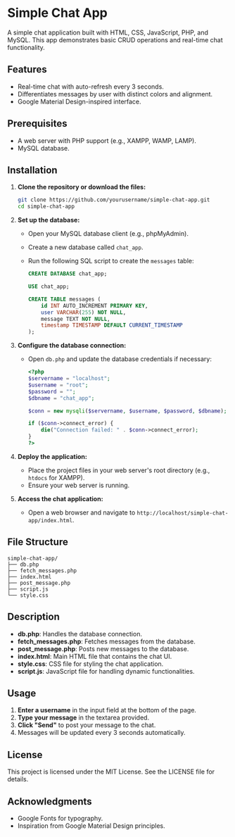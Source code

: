 
# Simple Chat App

A simple chat application built with HTML, CSS, JavaScript, PHP, and MySQL. This app demonstrates basic CRUD operations and real-time chat functionality.

## Features

- Real-time chat with auto-refresh every 3 seconds.
- Differentiates messages by user with distinct colors and alignment.
- Google Material Design-inspired interface.

## Prerequisites

- A web server with PHP support (e.g., XAMPP, WAMP, LAMP).
- MySQL database.

## Installation

1. **Clone the repository or download the files:**

   ```bash
   git clone https://github.com/yourusername/simple-chat-app.git
   cd simple-chat-app
   ```

2. **Set up the database:**

   - Open your MySQL database client (e.g., phpMyAdmin).
   - Create a new database called `chat_app`.
   - Run the following SQL script to create the `messages` table:

     ```sql
     CREATE DATABASE chat_app;

     USE chat_app;

     CREATE TABLE messages (
         id INT AUTO_INCREMENT PRIMARY KEY,
         user VARCHAR(255) NOT NULL,
         message TEXT NOT NULL,
         timestamp TIMESTAMP DEFAULT CURRENT_TIMESTAMP
     );
     ```

3. **Configure the database connection:**

   - Open `db.php` and update the database credentials if necessary:

     ```php
     <?php
     $servername = "localhost";
     $username = "root";
     $password = "";
     $dbname = "chat_app";

     $conn = new mysqli($servername, $username, $password, $dbname);

     if ($conn->connect_error) {
         die("Connection failed: " . $conn->connect_error);
     }
     ?>
     ```

4. **Deploy the application:**

   - Place the project files in your web server's root directory (e.g., `htdocs` for XAMPP).
   - Ensure your web server is running.

5. **Access the chat application:**

   - Open a web browser and navigate to `http://localhost/simple-chat-app/index.html`.

## File Structure

```
simple-chat-app/
├── db.php
├── fetch_messages.php
├── index.html
├── post_message.php
├── script.js
└── style.css
```

## Description

- **db.php**: Handles the database connection.
- **fetch_messages.php**: Fetches messages from the database.
- **post_message.php**: Posts new messages to the database.
- **index.html**: Main HTML file that contains the chat UI.
- **style.css**: CSS file for styling the chat application.
- **script.js**: JavaScript file for handling dynamic functionalities.

## Usage

1. **Enter a username** in the input field at the bottom of the page.
2. **Type your message** in the textarea provided.
3. **Click "Send"** to post your message to the chat.
4. Messages will be updated every 3 seconds automatically.

## License

This project is licensed under the MIT License. See the LICENSE file for details.

## Acknowledgments

- Google Fonts for typography.
- Inspiration from Google Material Design principles.
```

